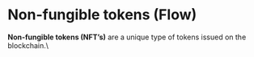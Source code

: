 # Non-fungible tokens (Flow)

**Non-fungible tokens (NFT’s)** are a unique type of tokens issued on the blockchain.\
